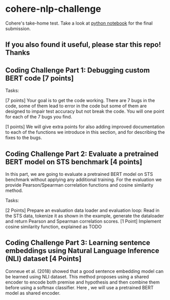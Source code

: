 # cohere-nlp-challenge

Cohere's take-home test. Take a look at [python notebook]([https://website-name.com](https://github.com/aminfadaei116/cohere-nlp-challenge/blob/c524d7b7c6bb3d28322c6b2f3d837de38d05e8f3/Amin_Fadaeinejad_C4AIScholarsChallenge.ipynb)https://github.com/aminfadaei116/cohere-nlp-challenge/blob/c524d7b7c6bb3d28322c6b2f3d837de38d05e8f3/Amin_Fadaeinejad_C4AIScholarsChallenge.ipynb) for the final submission.

## If you also found it useful, please star this repo! Thanks

## Coding Challenge Part 1: Debugging custom BERT code [7 points]

Tasks:

[7 points] Your goal is to get the code working. There are 7 bugs in the code, some of them lead to error in the code but some of them are designed to impair test accuracy but not break the code. You will one point for each of the 7 bugs you find.

[1 points] We will give extra points for also adding improved documentation to each of the functions we introduce in this section, and for describing the fixes to the bugs.

## Coding Challenge Part 2: Evaluate a pretrained BERT model on STS benchmark [4 points]

In this part, we are going to evaluate a pretrained BERT model on STS benchmark without applying any additional training. For the evaluation we provide Pearson/Spearman correlation functions and cosine similarity method.

Tasks:

[2 Points] Prepare an evaluation data loader and evaluation loop: Read in the STS data, tokenize it as shown in the example, generate the dataloader and return Pearson and Spearman correlation scores.
[1 Point] Implement cosine similarity function, explained as TODO

## Coding Challenge Part 3: Learning sentence embeddings using Natural Language Inference (NLI) dataset [4 Points]

Conneue et al. (2018) showed that a good sentence embedding model can be learned using NLI dataset. This method proposes using a shared encoder to encode both premise and hypothesis and then combine them before using a softmax classifier. Here , we will use a pretrained BERT model as shared encoder.
